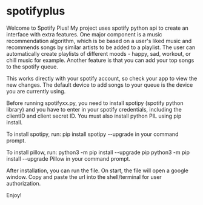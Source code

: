 # spotifyplus
Welcome to Spotify Plus!
My project uses spotify python api to create an interface with extra features. One major component is a music recommendation algorithm, which is be based on a user's liked music and recommends songs by similar artists to be added to a playlist. The user can automatically create playlists of different moods - happy, sad, workout, or chill music for example. Another feature is that you can add your top songs to the spotify queue.

This works directly with your spotify account, so check your app to view the new changes.
The default device to add songs to your queue is the device you are currently using.

Before running spotifyxx.py, you need to install spotipy (spotify python library) and you have to enter in your spotify credentials, including the clientID and client secret ID. You must also install python PIL using pip install.

To install spotipy, run:
pip install spotipy --upgrade
in your command prompt.

To install pillow, run:
python3 -m pip install --upgrade pip
python3 -m pip install --upgrade Pillow
in your command prompt.

After installation, you can run the file. On start, the file will open a google window. Copy and paste the url into the shell/terminal for user authorization.

Enjoy!
